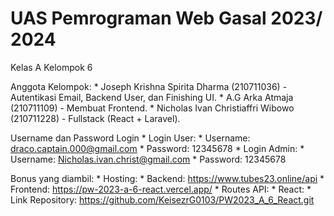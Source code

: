 # UAS Pemrograman Web Gasal 2023/ 2024

Kelas A Kelompok 6

Anggota Kelompok: 
    * Joseph Krishna Spirita Dharma (210711036) - Autentikasi Email, Backend User, dan Finishing UI.
    * A.G Arka Atmaja (210711109) - Membuat Frontend.
    * Nicholas Ivan Christiaffri Wibowo (210711228) - Fullstack (React + Laravel).

Username dan Password Login
    * Login User:
        * Username: draco.captain.000@gmail.com
        * Password: 12345678
    * Login Admin:
        * Username: Nicholas.ivan.christ@gmail.com
        * Password: 12345678

Bonus yang diambil:
    * Hosting: 
        * Backend: https://www.tubes23.online/api
        * Frontend: https://pw-2023-a-6-react.vercel.app/
    * Routes API:
    * React: 
        * Link Repository: https://github.com/KeisezrG0103/PW2023_A_6_React.git
    
    
